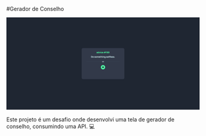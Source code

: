 #Gerador de Conselho

<img src="./tela-gerador-de-conselho.gif">

Este projeto é um desafio onde desenvolvi uma tela de gerador de conselho, consumindo uma API. 💻